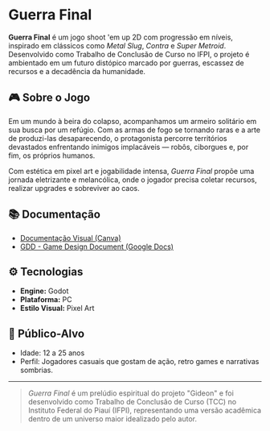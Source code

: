 # Guerra Final

**Guerra Final** é um jogo shoot 'em up 2D com progressão em níveis, inspirado em clássicos como *Metal Slug*, *Contra* e *Super Metroid*. Desenvolvido como Trabalho de Conclusão de Curso no IFPI, o projeto é ambientado em um futuro distópico marcado por guerras, escassez de recursos e a decadência da humanidade.

## 🎮 Sobre o Jogo

Em um mundo à beira do colapso, acompanhamos um armeiro solitário em sua busca por um refúgio. Com as armas de fogo se tornando raras e a arte de produzi-las desaparecendo, o protagonista percorre territórios devastados enfrentando inimigos implacáveis — robôs, ciborgues e, por fim, os próprios humanos. 

Com estética em pixel art e jogabilidade intensa, *Guerra Final* propõe uma jornada eletrizante e melancólica, onde o jogador precisa coletar recursos, realizar upgrades e sobreviver ao caos.

## 📚 Documentação

- [Documentação Visual (Canva)](https://www.canva.com/design/DAGjSxBkbQU/83T25JpiQP8qUQ03_fhk6g/edit?utm_content=DAGjSxBkbQU&utm_campaign=designshare&utm_medium=link2&utm_source=sharebutton)
- [GDD - Game Design Document (Google Docs)](https://docs.google.com/document/d/1WM_eL33HK2SuyiAlK-zXFVEdaONsIqdNnbwG-3N2JtI/edit?usp=sharing)

## ⚙️ Tecnologias

- **Engine:** Godot
- **Plataforma:** PC
- **Estilo Visual:** Pixel Art

## 👥 Público-Alvo

- Idade: 12 a 25 anos
- Perfil: Jogadores casuais que gostam de ação, retro games e narrativas sombrias.

---

> *Guerra Final* é um prelúdio espiritual do projeto "Gideon" e foi desenvolvido como Trabalho de Conclusão de Curso (TCC) no Instituto Federal do Piauí (IFPI), representando uma versão acadêmica dentro de um universo maior idealizado pelo autor.